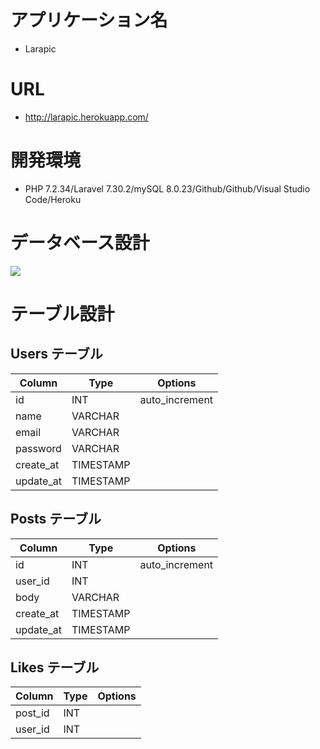 # アプリケーション名

- Larapic

# URL

- http://larapic.herokuapp.com/

# 開発環境

- PHP 7.2.34/Laravel 7.30.2/mySQL 8.0.23/Github/Github/Visual Studio Code/Heroku

# データベース設計

![](https://i.gyazo.com/6c5a8456ef51d80982b7f8a6041fabc1.png)

# テーブル設計

## Users テーブル

| Column    | Type      | Options        |
| --------- | --------- | -------------- |
| id        | INT       | auto_increment |
| name      | VARCHAR   |                |
| email     | VARCHAR   |                |
| password  | VARCHAR   |                |
| create_at | TIMESTAMP |                |
| update_at | TIMESTAMP |                |

## Posts テーブル

| Column    | Type      | Options        |
| --------- | --------- | -------------- |
| id        | INT       | auto_increment |
| user_id   | INT       |                |
| body      | VARCHAR   |                |
| create_at | TIMESTAMP |                |
| update_at | TIMESTAMP |                |

## Likes テーブル

| Column    | Type      | Options |
| --------- | --------- | ------- |
| post_id   | INT       |         |
| user_id   | INT       |         |
